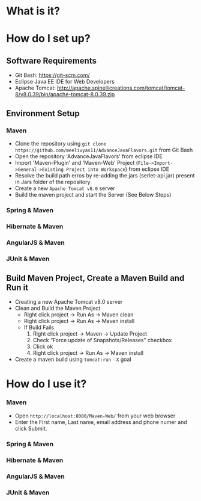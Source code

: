 # What is it?

# How do I set up?
## Software Requirements
 - Git Bash: https://git-scm.com/
 - Eclipse Java EE IDE for Web Developers
 - Apache Tomcat: http://apache.spinellicreations.com/tomcat/tomcat-8/v8.0.39/bin/apache-tomcat-8.0.39.zip
 
## Environment Setup
### Maven
 - Clone the repository using `git clone https://github.com/meelivyas11/AdvanceJavaFlavors.git` from Git Bash
 - Open the repository 'AdvanceJavaFlavors' from eclipse IDE
 - Import 'Maven-Plugin' and 'Maven-Web' Project (`File->Import->General->Existing Project into Workspace`) from eclipse IDE
 - Resolve the build path erros by re-adding the jars (serlet-api.jar) present in Jars folder of the repository
 - Create a new `Apache Tomcat v8.0` server
 - Build the maven project and start the Server (See Below Steps)
  
### Spring & Maven

### Hibernate & Maven

### AngularJS & Maven

### JUnit & Maven

## Build Maven Project, Create a Maven Build and Run it 
- Creating a new Apache Tomcat v8.0 server
- Clean and Build the Maven Project 
  * Right click project -> Run As -> Maven clean
  * Right click project -> Run As -> Maven install
  * If Build Fails
    1. Right click project -> Maven -> Update Project
    2. Check “Force update of Snapshots/Releases” checkbox
    3. Click ok
    4. Right click project -> Run As -> Maven install
- Create a maven build using `tomcat:run -X` goal

# How do I use it?
### Maven
 - Open `http://localhost:8080/Maven-Web/` from your web browser
 - Enter the First name, Last name, email address and phone numer and click Submit.
 
### Spring & Maven

### Hibernate & Maven

### AngularJS & Maven

### JUnit & Maven
 
